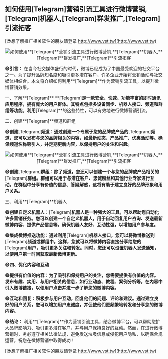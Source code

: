 ## **如何使用**[Telegram]**营销引流工具进行微博营销,**[Telegram]**机器人,**[Telegram]**群发推广,**[Telegram]**引流拓客**

[😍想了解推广相关软件的朋友请登录 http://www.vst.tw](http://www.vst.tw)

 <center><img src="https://vst.tw/MP4/tuiguang/png/2.png" alt="如何使用**[Telegram]**营销引流工具进行微博营销,**[Telegram]**机器人,**[Telegram]**群发推广,**[Telegram]**引流拓客"></center>

**😄引言：**
在当今社交媒体盛行的时代，微博已经成为了中国最受欢迎的社交平台之一。为了提升品牌知名度和吸引更多潜在客户，许多企业开始将营销活动与社交媒体相结合。本文将介绍如何利用**[Telegram]**作为营销引流工具，以提升微博营销效果。

一、了解**[Telegram]**
**[Telegram]**是一款安全、快速、功能丰富的即时通讯应用程序，拥有庞大的用户群体。其特点包括多设备同步、机器人接口、频道和群组等功能。利用**[Telegram]**的这些特性，可以有效地进行微博营销引流。

二、创建**[Telegram]**频道和群组

**😄创建**[Telegram]**频道：通过创建一个专属于您的品牌或产品的**[Telegram]**频道，您可以发布与您的品牌相关的内容，如最新动态、产品推广、优惠活动等。确保频道名称吸引人，并定期更新内容，以保持用户的关注和兴趣。**

 <center><img src="https://vst.tw/MP4/tuiguang/png/2.png" alt="如何使用**[Telegram]**营销引流工具进行微博营销,**[Telegram]**机器人,**[Telegram]**群发推广,**[Telegram]**引流拓客"></center>

**😄创建**[Telegram]**群组：除了频道，您还可以创建一个与您的品牌或产品相关的**[Telegram]**群组。群组可以用于与潜在客户、忠诚粉丝和其他行业专家进行互动。在群组中分享有价值的信息、答疑解惑，这将有助于建立良好的品牌形象和用户关系。**

三、利用**[Telegram]**机器人

**😄创建自定义机器人：**[Telegram]**机器人是一种强大的工具，可以帮助您自动化许多营销任务。您可以创建一个自定义机器人，用于自动回复用户咨询、发送最新微博内容、提供产品信息等。确保机器人友好、互动性强，以增加用户参与度。**

**😄集成微博推送功能：通过利用**[Telegram]**机器人接口，您可以将微博推送到**[Telegram]**频道或群组中。这样，您就可以将微博内容直接分享给您的**[Telegram]**用户，吸引更多关注和转发。同时，您还可以设置机器人发送通知，以便用户第一时间获取最新微博更新。**

**😄四、优化内容和互动**

**😄提供有价值的内容：为了吸引和保持用户的关注，您需要提供有价值的内容。发布有趣、实用、与用户相关的信息，如行业动态、教程、案例分析等。在内容中引入微博链接，以便用户点击并进一步了解您的微博内容。**

**😄互动和回复：积极参与用户互动，回复他们的问题、评论和建议。通过建立良好的用户关系，您可以增加用户忠诚度，并促使他们更频繁地转发和分享您的微博内容。**

**😄结论：**
利用**[Telegram]**作为营销引流工具，结合微博平台，可以帮助您扩大品牌影响力、吸引更多潜在客户，并与用户保持良好的互动。然而，在进行微博营销时，务必遵守相关法律法规，避免发送垃圾信息或侵犯用户隐私，以确保合规运营。祝您在微博营销中取得成功！

[😍想了解推广相关软件的朋友请登录 http://www.vst.tw](http://www.vst.tw)




